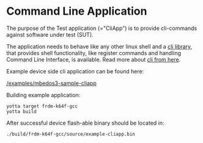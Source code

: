 # Command Line Application

The purpose of the Test application (="CliApp") is to
provide cli-commands against software under test (SUT).

The application needs to behave like any other linux shell and a
[cli library](https://github.com/ARMmbed/mbed-client-cli),
that provides shell functionality, like register commands and
handling Command Line Interface, is available.
Read more about [cli from here](cli.md).

Example device side cli application can be found here:

[/examples/mbedos3-sample-cliapp](/examples/mbedos3-sample-cliapp)

Building example application:
```
yotta target frdm-k64f-gcc
yotta build
```
After successful device flash-able binary should be located in:
```
./build/frdm-k64f-gcc/source/example-cliapp.bin
```